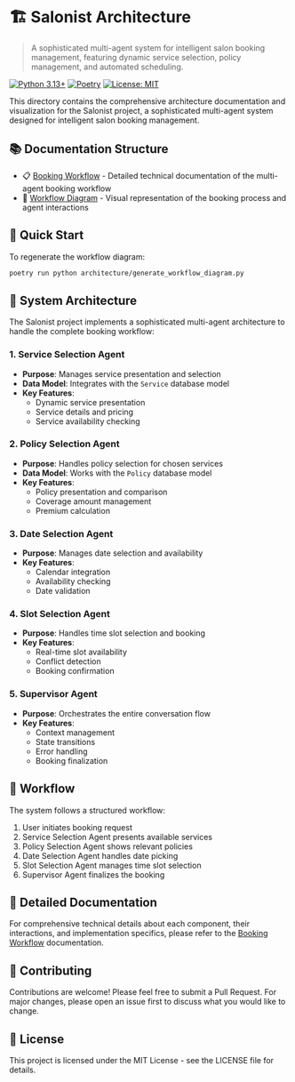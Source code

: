 # 🏗️ Salonist Architecture

> A sophisticated multi-agent system for intelligent salon booking management, featuring dynamic service selection, policy management, and automated scheduling.

[![Python 3.13+](https://img.shields.io/badge/python-3.13+-blue.svg)](https://www.python.org/downloads/)
[![Poetry](https://img.shields.io/badge/poetry-1.7+-blue.svg)](https://python-poetry.org/)
[![License: MIT](https://img.shields.io/badge/License-MIT-yellow.svg)](https://opensource.org/licenses/MIT)

This directory contains the comprehensive architecture documentation and visualization for the Salonist project, a sophisticated multi-agent system designed for intelligent salon booking management.

## 📚 Documentation Structure

- 📋 [Booking Workflow](booking_workflow.md) - Detailed technical documentation of the multi-agent booking workflow
- 🎨 [Workflow Diagram](workflow_diagram.png) - Visual representation of the booking process and agent interactions

## 🚀 Quick Start

To regenerate the workflow diagram:

```bash
poetry run python architecture/generate_workflow_diagram.py
```

## 🏢 System Architecture

The Salonist project implements a sophisticated multi-agent architecture to handle the complete booking workflow:

### 1. Service Selection Agent
- **Purpose**: Manages service presentation and selection
- **Data Model**: Integrates with the `Service` database model
- **Key Features**:
  - Dynamic service presentation
  - Service details and pricing
  - Service availability checking

### 2. Policy Selection Agent
- **Purpose**: Handles policy selection for chosen services
- **Data Model**: Works with the `Policy` database model
- **Key Features**:
  - Policy presentation and comparison
  - Coverage amount management
  - Premium calculation

### 3. Date Selection Agent
- **Purpose**: Manages date selection and availability
- **Key Features**:
  - Calendar integration
  - Availability checking
  - Date validation

### 4. Slot Selection Agent
- **Purpose**: Handles time slot selection and booking
- **Key Features**:
  - Real-time slot availability
  - Conflict detection
  - Booking confirmation

### 5. Supervisor Agent
- **Purpose**: Orchestrates the entire conversation flow
- **Key Features**:
  - Context management
  - State transitions
  - Error handling
  - Booking finalization

## 🔄 Workflow

The system follows a structured workflow:
1. User initiates booking request
2. Service Selection Agent presents available services
3. Policy Selection Agent shows relevant policies
4. Date Selection Agent handles date picking
5. Slot Selection Agent manages time slot selection
6. Supervisor Agent finalizes the booking

## 📖 Detailed Documentation

For comprehensive technical details about each component, their interactions, and implementation specifics, please refer to the [Booking Workflow](booking_workflow.md) documentation.

## 🤝 Contributing

Contributions are welcome! Please feel free to submit a Pull Request. For major changes, please open an issue first to discuss what you would like to change.

## 📄 License

This project is licensed under the MIT License - see the LICENSE file for details. 